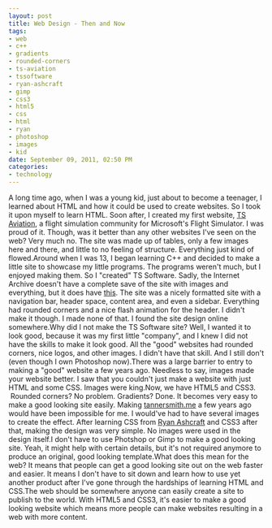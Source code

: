 ```yaml
--- 
layout: post
title: Web Design - Then and Now
tags: 
- web
- c++
- gradients
- rounded-corners
- ts-aviation
- tssoftware
- ryan-ashcraft
- gimp
- css3
- html5
- css
- html
- ryan
- photoshop
- images
- kid
date: September 09, 2011, 02:50 PM
categories: 
- technology
---
```

A long time ago, when I was a young kid, just about to become a teenager, I learned about HTML and how it could be used to create websites. So I took it upon myself to learn HTML. Soon after, I created my first website, [TS Aviation](http://web.archive.org/web/20050203005549/http://www.tsaviation.net/), a flight simulation community for Microsoft's Flight Simulator. I was proud of it. Though, was it better than any other websites I've seen on the web? Very much no. The site was made up of tables, only a few images here and there, and little to no feeling of structure. Everything just kind of flowed.Around when I was 13, I began learning C++ and decided to make a little site to showcase my little programs. The programs weren't much, but I enjoyed making them. So I "created" TS Software. Sadly, the Internet Archive doesn't have a complete save of the site with images and everything, but it does have [this](http://web.archive.org/web/20060708085622/http://www.tssoftware.net/). The site was a nicely formatted site with a navigation bar, header space, content area, and even a sidebar. Everything had rounded corners and a nice flash animation for the header. I didn't make it though. I made none of that. I found the site design online somewhere.Why did I not make the TS Software site? Well, I wanted it to look good, because it was my first little "company", and I knew I did not have the skills to make it look good. All the "good" websites had rounded corners, nice logos, and other images. I didn't have that skill. And I still don't (even though I own Photoshop now).There was a large barrier to entry to making a "good" website a few years ago. Needless to say, images made your website better. I saw that you couldn't just make a website with just HTML and some CSS. Images were king.Now, we have HTML5 and CSS3.  Rounded corners? No problem. Gradients? Done. It becomes very easy to make a good looking site easily. Making [tannersmith.me](http://www.tannersmith.me/) a few years ago would have been impossible for me. I would've had to have several images to create the effect. After learning CSS from [Ryan Ashcraft](http://www.ryanashcraft.me/) and CSS3 after that, making the design was very simple. No images were used in the design itself.I don't have to use Photshop or Gimp to make a good looking site. Yeah, it might help with certain details, but it's not required anymore to produce an original, good looking template.What does this mean for the web? It means that people can get a good looking site out on the web faster and easier. It means I don't have to sit down and learn how to use yet another product after I've gone through the hardships of learning HTML and CSS.The web should be somewhere anyone can easily create a site to publish to the world. With HTML5 and CSS3, it's easier to make a good looking website which means more people can make websites resulting in a web with more content.
